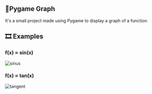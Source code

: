 ## 📝Pygame Graph

It's a small project made using Pygame to display a graph of a function

## 🎞 Examples

### f(x) = sin(x)
![sinus](https://i.postimg.cc/xjbGdg5k/image.png)

### f(x) = tan(x)
![tangent](https://i.postimg.cc/yNtg44wL/image.png)